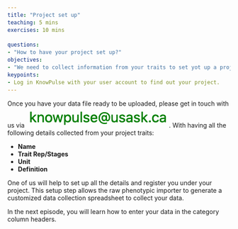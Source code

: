 ```yaml
---
title: "Project set up"
teaching: 5 mins
exercises: 10 mins
 
questions:
- "How to have your project set up?"
objectives:
- "We need to collect information from your traits to set yot up a project on KnowPulse."
keypoints:
- Log in KnowPulse with your user account to find out your project.
---
```




Once you have your data file ready to be uploaded, please get in touch with us via ![Screenshot of main code listing](../fig/gmatrix-poly-region-7.png). 
With having all the following details collected from your project traits:

- **Name**
- **Trait Rep/Stages**
- **Unit**
- **Definition**

One of us will help to set up all the details and register you under your project. This setup step allows the raw phenotypic importer to generate a customized data collection spreadsheet to collect your data. 

In the next episode, you will learn how to enter your data in the category column headers.
